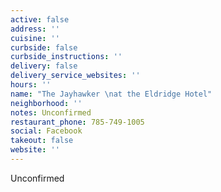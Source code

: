 ```yaml
---
active: false
address: ''
cuisine: ''
curbside: false
curbside_instructions: ''
delivery: false
delivery_service_websites: ''
hours: ''
name: "The Jayhawker \nat the Eldridge Hotel"
neighborhood: ''
notes: Unconfirmed
restaurant_phone: 785-749-1005
social: Facebook
takeout: false
website: ''
---
```


Unconfirmed